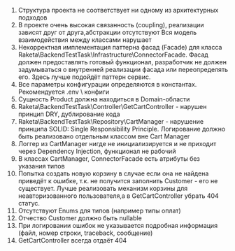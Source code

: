 1. Структура проекта не соответствует ни одному из архитектурных подходов
2. В проекте очень высокая связанность (coupling), реализации зависят друг от друга,абстракции отсутствуют
Вся модель взаимодействия между классами нарушает
3. Некорректная имплементация паттерна фасад (Facade) для класса Raketa\BackendTestTask\Infrastructure\ConnectorFacade.
Фасад должен предоставлять готовый функционал, разработчик не должен задумываться
о внутренней реализации фасада или переопределять его. Здесь лучше подойдёт паттерн сервис.
4. Все параметры конфигурации определяются в константах. Рекомендуется .env \ конфиги
5. Сущность Product должна находиться в Domain-области
6. Raketa\BackendTestTask\Controller\GetCartController - нарушен принцип DRY, дублирование кода
7. Raketa\BackendTestTask\Repository\CartManager - нарушение принципа SOLID: Single Responsibility Principle.
Логирование должно быть реализовано отдельным классом вне Cart Manager
8. Логгер из CartManager нигде не инициализируется и не приходит через Dependency Injection, функционал не рабочий
9. В классах CartManager, ConnectorFacade есть атрибуты без указания типов
10. Попытка создать новую корзину в случае если она не найдена приведёт к ошибке,
т.к. не получится заполнить Customer - его не существует. Лучше реализовать механизм корзины для неавторизованного
пользователя,а в GetCartController убрать 404 статус.
11. Отсутствуют Enums для типов (например типы оплат)
12. Отчество Customer должно быть nullable
13. При логировании ошибок не указывается подробная информация (файл, номер строки, traceback, сообщение)
14. GetCartController всегда отдаёт 404